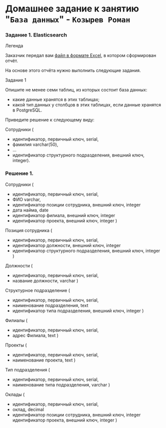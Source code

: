 # Домашнее задание к занятию "`База данных`" - `Козырев Роман`


### Задание 1. Elasticsearch

Легенда

Заказчик передал вам [файл в формате Excel](https://github.com/netology-code/sdb-homeworks/blob/main/resources/hw-12-1.xlsx), в котором сформирован отчёт.

На основе этого отчёта нужно выполнить следующие задания.

Задание 1

Опишите не менее семи таблиц, из которых состоит база данных:

- какие данные хранятся в этих таблицах;
- какой тип данных у столбцов в этих таблицах, если данные хранятся в PostgreSQL.

Приведите решение к следующему виду:

Сотрудники (

- идентификатор, первичный ключ, serial,
- фамилия varchar(50),
- ...
- идентификатор структурного подразделения, внешний ключ, integer).


### Решение 1.

Сотрудники (

- идентификатор, первичный ключ, serial,
- ФИО varchar,
- идентификатор позиции сотрудника, внешний ключ, integer
- дата найма, date
- идентификатор филиала, внешний ключ, integer
- идентификатор проекта, внешний ключ, integer )

Позиция сотрудника (

- идентификатор, первичный ключ, serial,
- идентификатор должности, внешний ключ, integer
- идентификатор структурного подразделения, внешний ключ, integer )

Должности (

- идентификатор, первичный ключ, serial,
- название должности, varchar )

Структурное подразделение (

- идентификатор, первичный ключ, serial,
- наименование подразделения, text
- идентификатор типа подразделения, внешний ключ, integer )

Филиалы (

- идентификатор, первичный ключ, serial,
- адрес Филиала, text )

Проекты (

- идентификатор, первичный ключ, serial,
- наименование проекта, text )

Тип подразделения (

- идентификатор, первичный ключ, serial,
- наименование типа подразделения, varchar )

Оклады (

- идентификатор, первичный ключ, serial,
- оклад, decimal
- идентификатор позиции сотрудника, внешний ключ, integer
идентификатор проекта, внешний ключ, integer )
